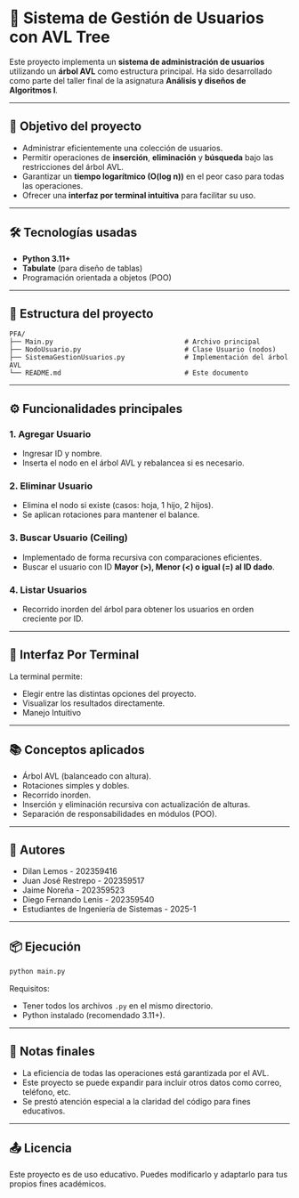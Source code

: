 # 🧠 Sistema de Gestión de Usuarios con AVL Tree

Este proyecto implementa un **sistema de administración de usuarios** utilizando un **árbol AVL** como estructura principal. Ha sido desarrollado como parte del taller final de la asignatura **Análisis y diseños de Algoritmos I**.

---

## 🚀 Objetivo del proyecto

* Administrar eficientemente una colección de usuarios.
* Permitir operaciones de **inserción**, **eliminación** y **búsqueda** bajo las restricciones del árbol AVL.
* Garantizar un **tiempo logarítmico (O(log n))** en el peor caso para todas las operaciones.
* Ofrecer una **interfaz por terminal intuitiva** para facilitar su uso.

---

## 🛠 Tecnologías usadas

* **Python 3.11+**
* **Tabulate** (para diseño de tablas)
* Programación orientada a objetos (POO)

---

## 🧱 Estructura del proyecto

```
PFA/
├── Main.py                                 # Archivo principal
├── NodoUsuario.py                          # Clase Usuario (nodos)
├── SistemaGestionUsuarios.py               # Implementación del árbol AVL
└── README.md                               # Este documento
```

---

## ⚙️ Funcionalidades principales

### 1. Agregar Usuario

* Ingresar ID y nombre.
* Inserta el nodo en el árbol AVL y rebalancea si es necesario.

### 2. Eliminar Usuario

* Elimina el nodo si existe (casos: hoja, 1 hijo, 2 hijos).
* Se aplican rotaciones para mantener el balance.

### 3. Buscar Usuario (Ceiling)

* Implementado de forma recursiva con comparaciones eficientes.
* Buscar el usuario con ID **Mayor (>), Menor (<) o igual (=) al ID dado**.

### 4. Listar Usuarios

* Recorrido inorden del árbol para obtener los usuarios en orden creciente por ID.

---

## 🎨 Interfaz Por Terminal

La terminal permite:

* Elegir entre las distintas opciones del proyecto.
* Visualizar los resultados directamente.
* Manejo Intuitivo
---

## 📚 Conceptos aplicados

* Árbol AVL (balanceado con altura).
* Rotaciones simples y dobles.
* Recorrido inorden.
* Inserción y eliminación recursiva con actualización de alturas.
* Separación de responsabilidades en módulos (POO).

---

## 👥 Autores

* Dilan Lemos - 202359416
* Juan José Restrepo - 202359517
* Jaime Noreña - 202359523
* Diego Fernando Lenis - 202359540
* Estudiantes de Ingeniería de Sistemas - 2025-1

---

## 📦 Ejecución

```bash
python main.py
```

Requisitos:

* Tener todos los archivos `.py` en el mismo directorio.
* Python instalado (recomendado 3.11+).

---

## 📌 Notas finales

* La eficiencia de todas las operaciones está garantizada por el AVL.
* Este proyecto se puede expandir para incluir otros datos como correo, teléfono, etc.
* Se prestó atención especial a la claridad del código para fines educativos.

---

## 📤 Licencia

Este proyecto es de uso educativo. Puedes modificarlo y adaptarlo para tus propios fines académicos.

